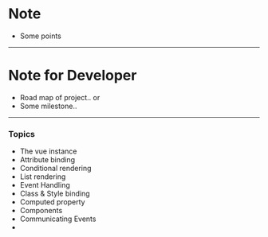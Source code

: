 # Note

- Some points

---
# Note for Developer

- Road map of project.. or
- Some milestone..


---
### Topics
- The vue instance
- Attribute binding
- Conditional rendering
- List rendering
- Event Handling
- Class & Style binding
- Computed property
- Components
- Communicating Events
- 

